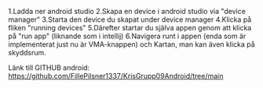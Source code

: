 1.Ladda ner android studio
2.Skapa en device i android studio via "device manager"
3.Starta den device du skapat under device manager
4.Klicka på fliken "running devices"
5.Därefter startar du själva appen genom att klicka på "run app" (liknande som i intellij)
6.Navigera runt i appen (enda som är implementerat just nu är VMA-knappen) och Kartan, man kan även klicka på skyddsrum.

Länk till GITHUB android: https://github.com/FillePilsner1337/KrisGrupp09Android/tree/main
